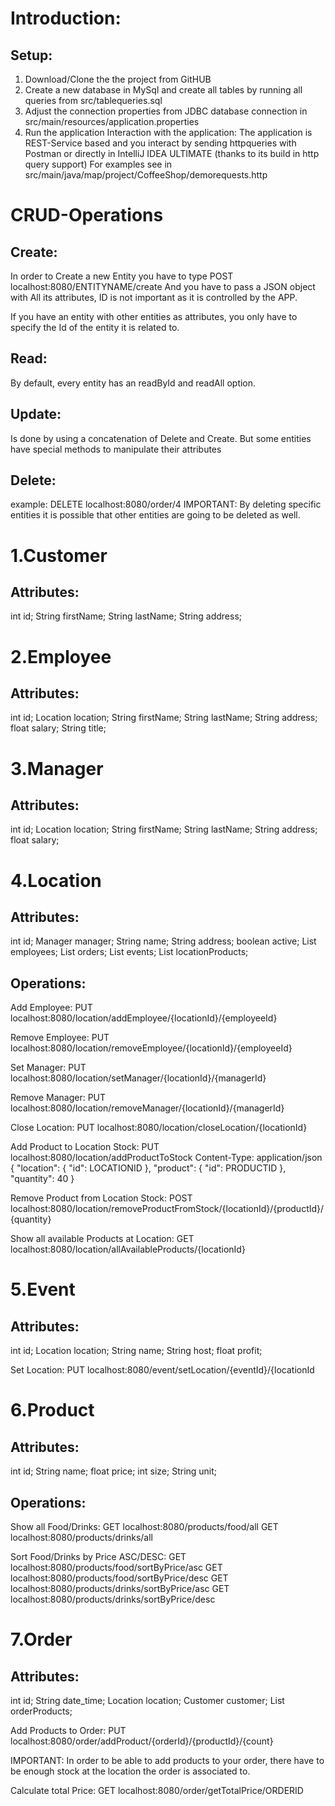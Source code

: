# Introduction:
## Setup:
1. Download/Clone the the project from GitHUB
2. Create a new database in MySql and create all tables by running all queries from src/tablequeries.sql
3. Adjust the connection properties from JDBC database connection in src/main/resources/application.properties
4. Run the application
Interaction with the application:
The application is REST-Service based and you interact by sending httpqueries with Postman or directly in IntelliJ IDEA ULTIMATE (thanks to its build in http query support)
For examples see in src/main/java/map/project/CoffeeShop/demorequests.http

# CRUD-Operations
## Create:
In order to Create a new Entity you have to type
POST localhost:8080/ENTITYNAME/create 
And you have to pass a JSON object with All its attributes, ID is not important as it is controlled by the APP.

If you have an entity with other entities as attributes, you only have to specify the Id of the entity it is related to.


## Read:
By default, every entity has an readById and readAll option.


## Update:
Is done by using a concatenation of Delete and Create. But some entities have special methods to manipulate their attributes

## Delete:
example: DELETE localhost:8080/order/4
IMPORTANT: By deleting specific entities it is possible that other entities are going to be deleted as well.


# 1.Customer
## Attributes:
int id;
String firstName;
String lastName;
String address;


# 2.Employee
## Attributes:
int id;
Location location;
String firstName;
String lastName;
String address;
float salary;
String title;

# 3.Manager
## Attributes:
int id;
Location location;
String firstName;
String lastName;
String address;
float salary;

# 4.Location
## Attributes:
int id;
Manager manager;
String name;
String address;
boolean active;
List<Employee> employees;
List<Order> orders;
List<Event> events;
List<LocationProduct> locationProducts;

## Operations:
Add Employee:
PUT localhost:8080/location/addEmployee/{locationId}/{employeeId}

Remove Employee:
PUT localhost:8080/location/removeEmployee/{locationId}/{employeeId}

Set Manager:
PUT localhost:8080/location/setManager/{locationId}/{managerId}

Remove Manager:
PUT localhost:8080/location/removeManager/{locationId}/{managerId}

Close Location:
PUT localhost:8080/location/closeLocation/{locationId}

Add Product to Location Stock:
PUT localhost:8080/location/addProductToStock
Content-Type: application/json
{
  "location": {
    "id": LOCATIONID
  },
  "product": {
    "id": PRODUCTID
  },
  "quantity": 40
}

Remove Product from Location Stock:
POST localhost:8080/location/removeProductFromStock/{locationId}/{productId}/{quantity}

Show all available Products at Location:
GET localhost:8080/location/allAvailableProducts/{locationId}

# 5.Event
## Attributes:
int id;
Location location;
String name;
String host;
float profit;

Set Location:
PUT localhost:8080/event/setLocation/{eventId}/{locationId

# 6.Product
## Attributes:
int id;
String name;
float price;
int size;
String unit;

## Operations:
Show all Food/Drinks:
GET localhost:8080/products/food/all
GET localhost:8080/products/drinks/all

Sort Food/Drinks by Price ASC/DESC:
GET localhost:8080/products/food/sortByPrice/asc
GET localhost:8080/products/food/sortByPrice/desc
GET localhost:8080/products/drinks/sortByPrice/asc
GET localhost:8080/products/drinks/sortByPrice/desc


# 7.Order
## Attributes:
int id;
String date_time;
Location location;
Customer customer;
List<OrderProduct> orderProducts;

Add Products to Order:
PUT localhost:8080/order/addProduct/{orderId}/{productId}/{count}

IMPORTANT: In order to be able to add products to your order, there have to be enough stock at the location the order is associated to.

Calculate total Price:
GET localhost:8080/order/getTotalPrice/ORDERID
